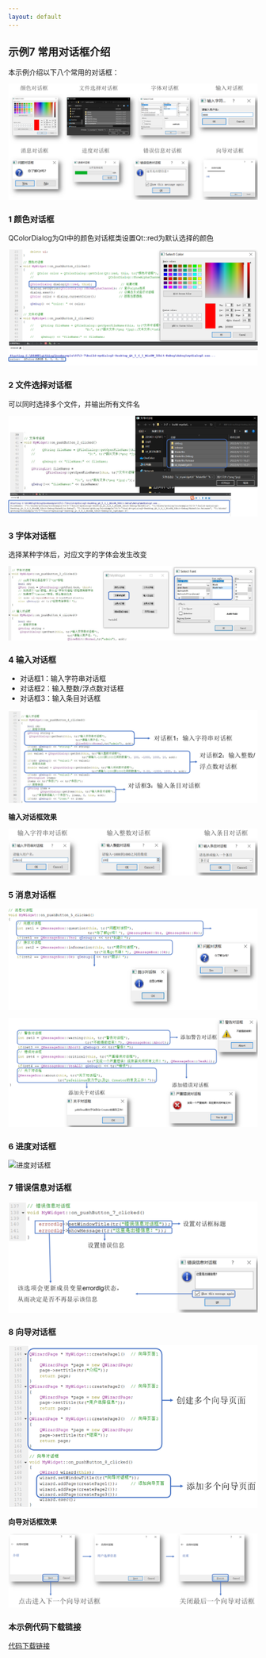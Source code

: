 ```yaml
---
layout: default
---
```



## 示例7 常用对话框介绍

本示例介绍以下八个常用的对话框：

![概览图](image/7-1.png)

### 1 颜色对话框

QColorDialog为Qt中的颜色对话框类设置Qt::red为默认选择的颜色

![颜色对话框](image/7-2.png)

### 2 文件选择对话框

可以同时选择多个文件，并输出所有文件名

![文件选择对话框](image/7-3.png)

### 3 字体对话框

选择某种字体后，对应文字的字体会发生改变

![字体对话框](image/7-4.png)

### 4 输入对话框

- 对话框1：输入字符串对话框
- 对话框2：输入整数/浮点数对话框
- 对话框3：输入条目对话框

![输入对话框](image/7-5.png)

**输入对话框效果**

![输入对话框效果](image/7-6.png)

### 5 消息对话框

![消息对话框](image/7-7.png)

![消息对话框](image/7-8.png)

### 6 进度对话框

![进度对话框](image/7-png)

### 7 错误信息对话框

![错误信息对话框](image/7-10.png)

### 8 向导对话框

![向导对话框](image/7-11.png)

**向导对话框效果**

![向导对话框结果](image/7-12.png)

### 本示例代码下载链接

[代码下载链接](https://github.com/PKUpop/QT-page/raw/main/code/7.zip)
